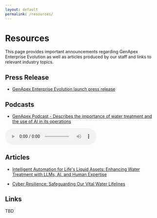 ```yaml
---
layout: default
permalink: /resources/
---
```


# Resources
This page provides important announcements regarding GenApex Enterprise Evolution as well as articles produced by our staff and links to relevant industry topics.

## Press Release

  * [GenApex Enterprise Evolution launch press release](https://sway.cloud.microsoft/FGh98RqbYSEoCuxr?ref=Link)

## Podcasts

  * [GenApex Podcast - Describes the importance of water treatment and the use of AI in its operations]()
<audio controls>
  <source src="/assets/Podcasts/GenApex.mp3" type="audio/mpeg">
  Your browser does not support the audio element.
</audio>


## Articles

  * [Intelligent Automation for Life's Liquid Assets: Enhancing Water Treatment with LLMs, AI, and Human Expertise](https://sway.cloud.microsoft/d31ya30itO2AQPf9?authoringPlay=true&publish)

  * [Cyber Resilience: Safeguarding Our Vital Water Lifelines](https://sway.cloud.microsoft/yg2zs9ShQox9ooZ3?authoringPlay=true&publish)

## Links

TBD

